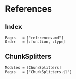 # References

## Index

```@index
Pages   = ["references.md"]
Order   = [:function, :type]
```

## ChunkSplitters
```@autodocs
Modules = [ChunkSplitters]
Pages   = ["ChunkSplitters.jl"]
```